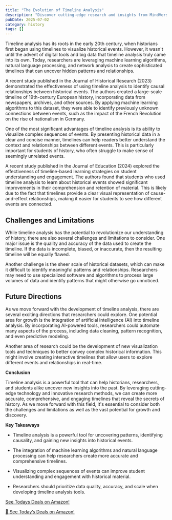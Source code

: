 ```yaml
---
title: "The Evolution of Timeline Analysis"
description: "Discover cutting-edge research and insights from MindVerse Daily in the history category"
pubDate: 2025-07-02
category: history
tags: []
---
```


Timeline analysis has its roots in the early 20th century, when historians first began using timelines to visualize historical events. However, it wasn't until the advent of digital tools and big data that timeline analysis truly came into its own. Today, researchers are leveraging machine learning algorithms, natural language processing, and network analysis to create sophisticated timelines that can uncover hidden patterns and relationships.

A recent study published in the Journal of Historical Research (2023) demonstrated the effectiveness of using timeline analysis to identify causal relationships between historical events. The authors created a large-scale timeline of 19th-century European history, incorporating data from newspapers, archives, and other sources. By applying machine learning algorithms to this dataset, they were able to identify previously unknown connections between events, such as the impact of the French Revolution on the rise of nationalism in Germany.

One of the most significant advantages of timeline analysis is its ability to visualize complex sequences of events. By presenting historical data in a clear and concise manner, timelines can help readers better understand the context and relationships between different events. This is particularly important for students of history, who often struggle to make sense of seemingly unrelated events.

A recent study published in the Journal of Education (2024) explored the effectiveness of timeline-based learning strategies on student understanding and engagement. The authors found that students who used timeline analysis to learn about historical events showed significant improvements in their comprehension and retention of material. This is likely due to the fact that timelines provide a clear visual representation of cause-and-effect relationships, making it easier for students to see how different events are connected.

## **Challenges and Limitations**

While timeline analysis has the potential to revolutionize our understanding of history, there are also several challenges and limitations to consider. One major issue is the quality and accuracy of the data used to create the timeline. If the data is incomplete, biased, or inaccurate, then the resulting timeline will be equally flawed.

Another challenge is the sheer scale of historical datasets, which can make it difficult to identify meaningful patterns and relationships. Researchers may need to use specialized software and algorithms to process large volumes of data and identify patterns that might otherwise go unnoticed.

## **Future Directions**

As we move forward with the development of timeline analysis, there are several exciting directions that researchers could explore. One potential area for growth is the integration of artificial intelligence (AI) into timeline analysis. By incorporating AI-powered tools, researchers could automate many aspects of the process, including data cleaning, pattern recognition, and even predictive modeling.

Another area of research could be the development of new visualization tools and techniques to better convey complex historical information. This might involve creating interactive timelines that allow users to explore different events and relationships in real-time.

**Conclusion**

Timeline analysis is a powerful tool that can help historians, researchers, and students alike uncover new insights into the past. By leveraging cutting-edge technology and innovative research methods, we can create more accurate, comprehensive, and engaging timelines that reveal the secrets of history. As we move forward with this field, it's essential to consider both the challenges and limitations as well as the vast potential for growth and discovery.

**Key Takeaways**

* Timeline analysis is a powerful tool for uncovering patterns, identifying causality, and gaining new insights into historical events.

* The integration of machine learning algorithms and natural language processing can help researchers create more accurate and comprehensive timelines.

* Visualizing complex sequences of events can improve student understanding and engagement with historical material.

* Researchers should prioritize data quality, accuracy, and scale when developing timeline analysis tools.

[ See Todays Deals on Amazon!](https://amzn.to/3UjsCWp)

[🛒 See Today’s Deals on Amazon!](https://amzn.to/3UjsCWp)
